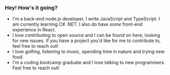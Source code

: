 ### Hey! How's it going?

- I'm a back-end node.js developer, I write JavaScript and TypeScript. I am currently learning C# .NET. I also do have *some* front-end experience in React.
- I love contributing to open source and I can be found on here, looking for new issues. If you have a project you'd like for me to contribute to, feel free to reach out!
- I love golfing, listening to music, spending time in nature and trying new food.
- I'm a coding bootcamp graduate and I love talking to new programmers. Feel free to reach out!
